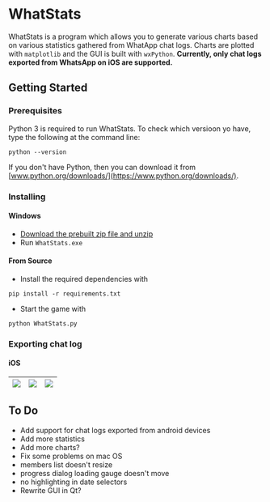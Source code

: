 # WhatStats
WhatStats is a program which allows you to generate various charts based on various statistics gathered from WhatApp chat logs. Charts are plotted with `matplotlib` and the GUI is built with `wxPython`. **Currently, only chat logs exported from WhatsApp on iOS are supported.**

## Getting Started

### Prerequisites
Python 3 is required to run WhatStats. To check which versioon yo have, type the following at the command line:
```
python --version
```
If you don't have Python, then you can download it from
[www.python.org/downloads/](https://www.python.org/downloads/).

### Installing

#### Windows
- [Download the prebuilt zip file and unzip](https://github.com/marcuscaisey/WhatStats/releases/latest)
- Run `WhatStats.exe`

#### From Source
- Install the required dependencies with
```
pip install -r requirements.txt
```
- Start the game with
```
python WhatStats.py
```

### Exporting chat log

#### iOS
|![](https://i.imgur.com/NqFh08B.png)|![](https://i.imgur.com/MuECKVM.png)|![](https://i.imgur.com/J9PDc2r.png)|
|---|---|---|

## To Do
- Add support for chat logs exported from android devices
- Add more statistics
- Add more charts?
- Fix some problems on mac OS 
 - members list doesn't resize
 - progress dialog loading gauge doesn't move
 - no highlighting in date selectors
- Rewrite GUI in Qt?
